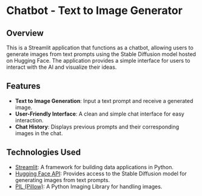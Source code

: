# Chatbot - Text to Image Generator

## Overview

This is a Streamlit application that functions as a chatbot, allowing users to generate images from text prompts using the Stable Diffusion model hosted on Hugging Face. The application provides a simple interface for users to interact with the AI and visualize their ideas.

## Features

- **Text to Image Generation**: Input a text prompt and receive a generated image.
- **User-Friendly Interface**: A clean and simple chat interface for easy interaction.
- **Chat History**: Displays previous prompts and their corresponding images in the chat.

## Technologies Used

- [Streamlit](https://streamlit.io/): A framework for building data applications in Python.
- [Hugging Face API](https://huggingface.co/): Provides access to the Stable Diffusion model for generating images from text prompts.
- [PIL (Pillow)](https://pillow.readthedocs.io/en/stable/): A Python Imaging Library for handling images.
